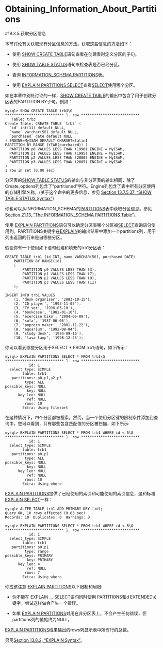 # Obtaining_Information_About_Partitions

#19.3.5.获取分区信息

本节讨论有关获取现有分区信息的方法。获取这些信息的方法如下：

- 使用 [SHOW CREATE TABLE][13.07.05#13.7.5.12]语句查看在创建表时定义分区的子句。

- 使用 [SHOW TABLE STATUS][13.07.05#13.7.5.37]语句来检查表是否已经分区。

- 查询 [INFORMATION_SCHEMA.PARTITIONS][21.13.00]表。

- 使用 [EXPLAIN PARTITIONS SELECT][13.08.02]查看[SELECT][13.02.09]使用哪个分区。

如在本章中别处讨论的一样，[SHOW CREATE TABLE][13.07.05#13.7.5.12]的输出中包含了用于创建分区表的PARTITION BY子句。例如：

    mysql> SHOW CREATE TABLE trb3\G
    *************************** 1. row ***************************
       Table: trb3
    Create Table: CREATE TABLE `trb3` (
      `id` int(11) default NULL,
      `name` varchar(50) default NULL,
      `purchased` date default NULL
    ) ENGINE=MyISAM DEFAULT CHARSET=latin1
    PARTITION BY RANGE (YEAR(purchased)) (
      PARTITION p0 VALUES LESS THAN (1990) ENGINE = MyISAM,
      PARTITION p1 VALUES LESS THAN (1995) ENGINE = MyISAM,
      PARTITION p2 VALUES LESS THAN (2000) ENGINE = MyISAM,
      PARTITION p3 VALUES LESS THAN (2005) ENGINE = MyISAM
    )
    1 row in set (0.00 sec)


分区表的[SHOW TABLE STATUS][13.07.05#13.7.5.37]的输出与非分区表的输出相同，除了Create_options列包含了"partitioned"字符。Engine列包含了表中所有分区使用的存储引擎名称。(关于这个命令的更多信息，参见 [Section 13.7.5.37, “SHOW TABLE STATUS Syntax”][13.07.05#13.7.5.37]）

你也可以从INFORMATION\_SCHEMA的[PARTITIONS][21.13.00]表中获取分区信息。参见 [Section 21.13, “The INFORMATION\_SCHEMA PARTITIONS Table”][21.13.00]。

使用 [EXPLAIN PARTITIONS][13.08.02]语句可以确定分区表哪个分区被[SELECT][13.02.09]查询语句使用到。PARTITIONS关键字在[EXPLAIN][13.08.02]的输出结果中添加一个partitions列，用于列出返回的行来是自哪些分区。

假设你有一个使用如下语句创建和填充的trb1分区表：

    CREATE TABLE trb1 (id INT, name VARCHAR(50), purchased DATE)
	    PARTITION BY RANGE(id)
	    (
	        PARTITION p0 VALUES LESS THAN (3),
	        PARTITION p1 VALUES LESS THAN (7),
	        PARTITION p2 VALUES LESS THAN (9),
	        PARTITION p3 VALUES LESS THAN (11)
	    );

    INSERT INTO trb1 VALUES
	    (1, 'desk organiser', '2003-10-15'),
	    (2, 'CD player', '1993-11-05'),
	    (3, 'TV set', '1996-03-10'),
	    (4, 'bookcase', '1982-01-10'),
	    (5, 'exercise bike', '2004-05-09'),
	    (6, 'sofa', '1987-06-05'),
	    (7, 'popcorn maker', '2001-11-22'),
	    (8, 'aquarium', '1992-08-04'),
	    (9, 'study desk', '1984-09-16'),
	    (10, 'lava lamp', '1998-12-25');

你可以看到哪些分区用于SELECT * FROM trb1;语句，如下所示：

    mysql> EXPLAIN PARTITIONS SELECT * FROM trb1\G
    *************************** 1. row ***************************
               id: 1
      select_type: SIMPLE
            table: trb1
       partitions: p0,p1,p2,p3
             type: ALL
    possible_keys: NULL
              key: NULL
          key_len: NULL
              ref: NULL
             rows: 10
            Extra: Using filesort

在这种情况下，四个分区都被搜索。然而，当一个使用分区键的限制条件添加到查询中，您可以看到，只有那些包含匹配值的分区被扫描，如下所示:

    mysql> EXPLAIN PARTITIONS SELECT * FROM trb1 WHERE id < 5\G
    *************************** 1. row ***************************
           	   id: 1
      select_type: SIMPLE
            table: trb1
       partitions: p0,p1
             type: ALL
    possible_keys: NULL
	          key: NULL
	      key_len: NULL
	          ref: NULL
	         rows: 10
	        Extra: Using where

[EXPLAIN PARTITIONS][13.08.02]提供了已经使用的索引和可能使用的索引信息，这和标准[EXPLAIN SELECT][13.08.02]一样：

    mysql> ALTER TABLE trb1 ADD PRIMARY KEY (id);
    Query OK, 10 rows affected (0.03 sec)
    Records: 10  Duplicates: 0  Warnings: 0

    mysql> EXPLAIN PARTITIONS SELECT * FROM trb1 WHERE id < 5\G
    *************************** 1. row ***************************
	           id: 1
	  select_type: SIMPLE
	        table: trb1 
	   partitions: p0,p1
	         type: range
	possible_keys: PRIMARY
	          key: PRIMARY
	      key_len: 4
	          ref: NULL
	         rows: 7
	        Extra: Using where

你应该注意 [EXPLAIN PARTITIONS][13.08.02]以下限制和局限:

- 你不能在 [EXPLAIN ... SELECT][13.08.02]语句同时使用 PARTITIONS和d EXTENDED关键字。尝试这样做会产生一个错误。

- 如果 [EXPLAIN PARTITIONS][13.08.02]对用在非分区表上，不会产生任何错误，但partitions列的值始终为NULL。

[EXPLAIN PARTITIONS][13.08.02]结果输出的rows列显示表中所有行的总数。

另见[Section 13.8.2, “EXPLAIN Syntax”][13.08.02]。








[13.02.09]:../Chapter_13/13.02.09_SELECT_Syntax.md
[13.07.05#13.7.5.12]:../Chapter_13/13.07.05_SHOW_Syntax.md#13.7.5.12
[13.07.05#13.7.5.37]:../Chapter_13/13.07.05_SHOW_Syntax.md#13.7.5.37
[21.13.00]:../Chapter_20/20.14.00_The_INFORMATION\_SCHEMA_PARTITIONS_Table.md
[13.08.02]:../Chapter_13/13.08.02_EXPLAIN_Syntax.md
